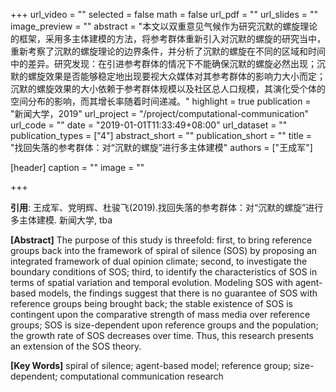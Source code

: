 +++
url_video = ""
selected = false
math = false
url_pdf = ""
url_slides = ""
image_preview = ""
abstract = "本文以双重意见气候作为研究沉默的螺旋理论的框架，采用多主体建模的方法，将参考群体重新引入对沉默的螺旋的研究当中，重新考察了沉默的螺旋理论的边界条件，并分析了沉默的螺旋在不同的区域和时间中的差异。研究发现：在引进参考群体的情况下不能确保沉默的螺旋必然出现；沉默的螺旋效果是否能够稳定地出现要视大众媒体对其参考群体的影响力大小而定；沉默的螺旋效果的大小依赖于参考群体规模以及社区总人口规模，其演化受个体的空间分布的影响，而其增长率随着时间递减。"
highlight = true
publication = "新闻大学，2019"
url_project = "/project/computational-communication"
url_code = ""
date = "2019-01-01T11:33:49+08:00"
url_dataset = ""
publication_types = ["4"]
abstract_short = ""
publication_short = ""
title = "找回失落的参考群体：对“沉默的螺旋”进行多主体建模"
authors = ["王成军"]

[header]
  caption = ""
  image = ""

+++

**引用**: 王成军、党明辉、杜骏飞(2019).找回失落的参考群体：对“沉默的螺旋”进行多主体建模. 新闻大学, tba


**[Abstract]** The purpose of this study is threefold: first, to bring reference groups back into the framework of spiral of silence (SOS) by proposing an integrated framework of dual opinion climate; second, to investigate the boundary conditions of SOS; third, to identify the characteristics of SOS in terms of spatial variation and temporal evolution. Modeling SOS with agent-based models, the findings suggest that there is no guarantee of SOS with reference groups being brought back; the stable existence of SOS is contingent upon the comparative strength of mass media over reference groups; SOS is size-dependent upon reference groups and the population; the growth rate of SOS decreases over time. Thus, this research presents an extension of the SOS theory.

**[Key Words]** spiral of silence; agent-based model; reference group; size-dependent; computational communication research
